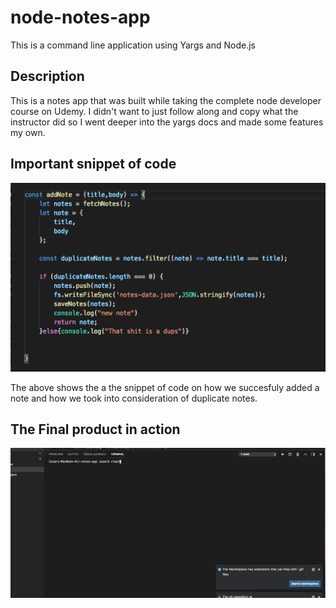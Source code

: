 # node-notes-app
This is a command line application using Yargs and Node.js

## Description

This is a notes app that was built while taking the complete node developer course on Udemy. I didn't want to just follow along and copy what the instructor did so I went deeper into the yargs docs and made some features my own.


## Important snippet of code
![Important Snippet](/img/addNote.png)

The above shows the a the snippet of code on how we succesfuly added a note and how we took into consideration of duplicate notes. 

## The Final product in action 

![Demo](/img/dups.gif)
